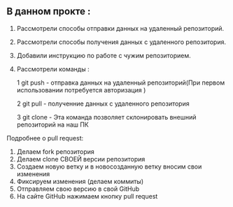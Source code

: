 ## В данном прокте :
1. Рассмотрели способы отправки данных на удаленный репозиторий. 
2. Рассмотрели способы получения данных с удаленного репозитория.
3. Добавили инструкцию по работе с чужим репозиторием.
4. Рассмотрели команды :
    
    1 git push - отправка данных на удаленный репозиторий(При первом использовании потребуется авторизация )
    
    2 git pull - полученние данных с удаленного репозитория 

    3 git clone - Эта команда позволяет склонировать внешний репозиторий на наш ПК 

Подробнее о pull request:

1. Делаем fork репозитория
2. Делаем clone СВОЕЙ версии репозитория 
6. Создаем новую ветку и в новосозданную ветку вносим свои изменения
3. Фиксируем изменения (делаем коммиты)
4. Отправляем свою версию в свой GitHub
5. На сайте GitHub нажимаем кнопку pull request 
